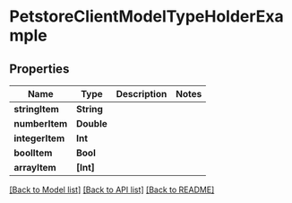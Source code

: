 # PetstoreClientModelTypeHolderExample

## Properties
Name | Type | Description | Notes
------------ | ------------- | ------------- | -------------
**stringItem** | **String** |  | 
**numberItem** | **Double** |  | 
**integerItem** | **Int** |  | 
**boolItem** | **Bool** |  | 
**arrayItem** | **[Int]** |  | 

[[Back to Model list]](../README.md#documentation-for-models) [[Back to API list]](../README.md#documentation-for-api-endpoints) [[Back to README]](../README.md)


